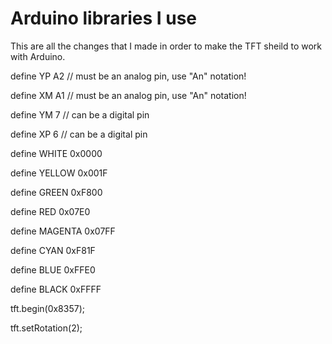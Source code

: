# Arduino libraries I use
This are all the changes that I made in order to make the TFT sheild to work with Arduino.

define YP A2  // must be an analog pin, use "An" notation!

define XM A1  // must be an analog pin, use "An" notation!

define YM 7   // can be a digital pin

define XP 6   // can be a digital pin


define  WHITE   0x0000

define YELLOW    0x001F

define GREEN     0xF800

define RED   0x07E0

define MAGENTA    0x07FF

define CYAN 0xF81F

define BLUE  0xFFE0

define BLACK   0xFFFF


tft.begin(0x8357);

tft.setRotation(2);
